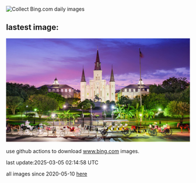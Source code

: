 ![Collect Bing.com daily images](https://github.com/counter2015/bing-daily-images/workflows/Collect%20Bing.com%20daily%20images/badge.svg)
## lastest image:
![](images/img.jpg)

use github actions to download www.bing.com images.

last update:2025-03-05 02:14:58 UTC

all images since 2020-05-10 [here](https://github.com/counter2015/bing-daily-images/tree/master/images) 
